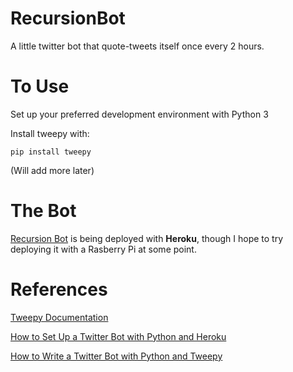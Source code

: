 # RecursionBot
A little twitter bot that quote-tweets itself once every 2 hours. 

# To Use
Set up your preferred development environment with Python 3

Install tweepy with:

`pip install tweepy`

(Will add more later)

# The Bot
[Recursion Bot](https://twitter.com/RecursionBot) is being deployed with **Heroku**, though I hope to 
try deploying it with a Rasberry Pi at some point.

# References
[Tweepy Documentation](http://docs.tweepy.org/en/latest/index.html)

[How to Set Up a Twitter Bot with Python and Heroku](https://dev.to/emcain/how-to-set-up-a-twitter-bot-with-python-and-heroku-1n39)

[How to Write a Twitter Bot with Python and Tweepy](https://dototot.com/how-to-write-a-twitter-bot-with-python-and-tweepy)
